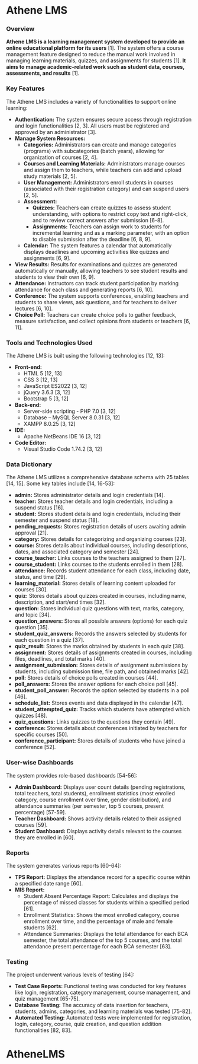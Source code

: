 # Athene LMS

### Overview

**Athene LMS is a learning management system developed to provide an online educational platform for its users** [1]. The system offers a course management feature designed to reduce the manual work involved in managing learning materials, quizzes, and assignments for students [1]. **It aims to manage academic-related work such as student data, courses, assessments, and results** [1].

### Key Features

The Athene LMS includes a variety of functionalities to support online learning:

*   **Authentication:** The system ensures secure access through registration and login functionalities [2, 3]. All users must be registered and approved by an administrator [3].
*   **Manage System Resources:**
    *   **Categories:** Administrators can create and manage categories (programs) with subcategories (batch years), allowing for organization of courses [2, 4].
    *   **Courses and Learning Materials:** Administrators manage courses and assign them to teachers, while teachers can add and upload study materials [2, 5].
    *   **User Management:** Administrators enroll students in courses (associated with their registration category) and can suspend users [2, 5].
    *   **Assessment:**
        *   **Quizzes:** Teachers can create quizzes to assess student understanding, with options to restrict copy text and right-click, and to review correct answers after submission [6-8].
        *   **Assignments:** Teachers can assign work to students for incremental learning and as a marking parameter, with an option to disable submission after the deadline [6, 8, 9].
    *   **Calendar:** The system features a calendar that automatically displays deadlines and upcoming activities like quizzes and assignments [6, 9].
*   **View Results:** Results for examinations and quizzes are generated automatically or manually, allowing teachers to see student results and students to view their own [6, 9].
*   **Attendance:** Instructors can track student participation by marking attendance for each class and generating reports [6, 10].
*   **Conference:** The system supports conferences, enabling teachers and students to share views, ask questions, and for teachers to deliver lectures [6, 10].
*   **Choice Poll:** Teachers can create choice polls to gather feedback, measure satisfaction, and collect opinions from students or teachers [6, 11].

### Tools and Technologies Used

The Athene LMS is built using the following technologies [12, 13]:

*   **Front-end:**
    *   HTML 5 [12, 13]
    *   CSS 3 [12, 13]
    *   JavaScript ES2022 [3, 12]
    *   jQuery 3.6.3 [3, 12]
    *   Bootstrap 5 [3, 12]
*   **Back-end:**
    *   Server-side scripting - PHP 7.0 [3, 12]
    *   Database – MySQL Server 8.0.31 [3, 12]
    *   XAMPP 8.0.25 [3, 12]
*   **IDE:**
    *   Apache NetBeans IDE 16 [3, 12]
*   **Code Editor:**
    *   Visual Studio Code 1.74.2 [3, 12]

### Data Dictionary

The Athene LMS utilizes a comprehensive database schema with 25 tables [14, 15]. Some key tables include [14, 16-53]:

*   **admin:** Stores administrator details and login credentials [14].
*   **teacher:** Stores teacher details and login credentials, including a suspend status [16].
*   **student:** Stores student details and login credentials, including their semester and suspend status [18].
*   **pending\_requests:** Stores registration details of users awaiting admin approval [21].
*   **category:** Stores details for categorizing and organizing courses [23].
*   **course:** Stores details about individual courses, including descriptions, dates, and associated category and semester [24].
*   **course\_teacher:** Links courses to the teachers assigned to them [27].
*   **course\_student:** Links courses to the students enrolled in them [28].
*   **attendance:** Records student attendance for each class, including date, status, and time [29].
*   **learning\_material:** Stores details of learning content uploaded for courses [30].
*   **quiz:** Stores details about quizzes created in courses, including name, description, and start/end times [32].
*   **question:** Stores individual quiz questions with text, marks, category, and topic [34].
*   **question\_answers:** Stores all possible answers (options) for each quiz question [35].
*   **student\_quiz\_answers:** Records the answers selected by students for each question in a quiz [37].
*   **quiz\_result:** Stores the marks obtained by students in each quiz [38].
*   **assignment:** Stores details of assignments created in courses, including files, deadlines, and total marks [40].
*   **assignment\_submission:** Stores details of assignment submissions by students, including submission time, file path, and obtained marks [42].
*   **poll:** Stores details of choice polls created in courses [44].
*   **poll\_answers:** Stores the answer options for each choice poll [45].
*   **student\_poll\_answer:** Records the option selected by students in a poll [46].
*   **schedule\_list:** Stores events and data displayed in the calendar [47].
*   **student\_attempted\_quiz:** Tracks which students have attempted which quizzes [48].
*   **quiz\_questions:** Links quizzes to the questions they contain [49].
*   **conference:** Stores details about conferences initiated by teachers for specific courses [50].
*   **conference\_participant:** Stores details of students who have joined a conference [52].

### User-wise Dashboards

The system provides role-based dashboards [54-56]:

*   **Admin Dashboard:** Displays user count details (pending registrations, total teachers, total students), enrollment statistics (most enrolled category, course enrollment over time, gender distribution), and attendance summaries (per semester, top 5 courses, present percentage) [57-59].
*   **Teacher Dashboard:** Shows activity details related to their assigned courses [59].
*   **Student Dashboard:** Displays activity details relevant to the courses they are enrolled in [60].

### Reports

The system generates various reports [60-64]:

*   **TPS Report:** Displays the attendance record for a specific course within a specified date range [60].
*   **MIS Report:**
    *   Student Absent Percentage Report: Calculates and displays the percentage of missed classes for students within a specified period [61].
    *   Enrollment Statistics: Shows the most enrolled category, course enrollment over time, and the percentage of male and female students [62].
    *   Attendance Summaries: Displays the total attendance for each BCA semester, the total attendance of the top 5 courses, and the total attendance present percentage for each BCA semester [63].

### Testing

The project underwent various levels of testing [64]:

*   **Test Case Reports:** Functional testing was conducted for key features like login, registration, category management, course management, and quiz management [65-75].
*   **Database Testing:** The accuracy of data insertion for teachers, students, admins, categories, and learning materials was tested [75-82].
*   **Automated Testing:** Automated tests were implemented for registration, login, category, course, quiz creation, and question addition functionalities [82, 83].

# AtheneLMS
